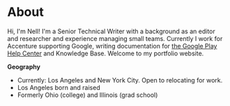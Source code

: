 # About
Hi, I'm Nell! I'm a Senior Technical Writer with a background as an editor and researcher and experience managing small teams. Currently I work for Accenture supporting Google, writing documentation for [the Google Play Help Center](https://support.google.com/googleplay/?hl=en#topic=3364260) and Knowledge Base. Welcome to my portfolio website. 

<b>Geography</b>
- Currently: Los Angeles and New York City. Open to relocating for work.
- Los Angeles born and raised
- Formerly Ohio (college) and Illinois (grad school)
